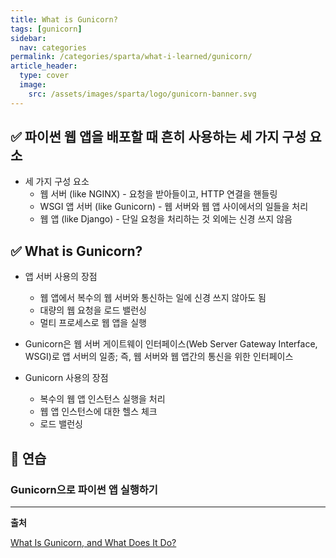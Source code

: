 ```yaml
---
title: What is Gunicorn?
tags: [gunicorn]
sidebar:
  nav: categories
permalink: /categories/sparta/what-i-learned/gunicorn/
article_header:
  type: cover
  image:
    src: /assets/images/sparta/logo/gunicorn-banner.svg
---
```


<div class="article__content" markdown="1">

## ✅ 파이썬 웹 앱을 배포할 때 흔히 사용하는 세 가지 구성 요소

- 세 가지 구성 요소
  - 웹 서버 (like NGINX) - 요청을 받아들이고, HTTP 연결을 핸들링
  - WSGI 앱 서버 (like Gunicorn) - 웹 서버와 웹 앱 사이에서의 일들을 처리
  - 웹 앱 (like Django) - 단일 요청을 처리하는 것 외에는 신경 쓰지 않음

## ✅ What is Gunicorn?

- 앱 서버 사용의 장점

  - 웹 앱에서 복수의 웹 서버와 통신하는 일에 신경 쓰지 않아도 됨
  - 대량의 웹 요청을 로드 밸런싱
  - 멀티 프로세스로 웹 앱을 실행

- Gunicorn은 웹 서버 게이트웨이 인터페이스(Web Server Gateway Interface, WSGI)로 앱 서버의 일종; 즉, 웹 서버와 웹 앱간의 통신을 위한 인터페이스

- Gunicorn 사용의 장점
  - 복수의 웹 앱 인스턴스 실행을 처리
  - 웹 앱 인스턴스에 대한 헬스 체크
  - 로드 밸런싱

## 🚀 연습

### Gunicorn으로 파이썬 앱 실행하기

---

**출처**

[What Is Gunicorn, and What Does It Do?](https://vsupalov.com/what-is-gunicorn/)

</div>
